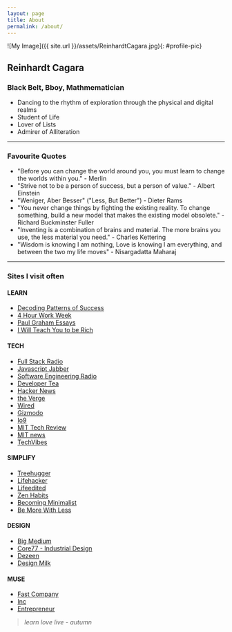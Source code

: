 ```yaml
---
layout: page
title: About
permalink: /about/
---
```



![My Image]({{ site.url }}/assets/ReinhardtCagara.jpg){: #profile-pic}

## Reinhardt Cagara

### Black Belt, Bboy, Mathmematician
- Dancing to the rhythm of exploration through the physical and digital realms
- Student of Life
- Lover of Lists
- Admirer of Alliteration


<!-- You can find the source code for Jekyll at
{% include icon-github.html username="jekyll" %} /
[jekyll](https://github.com/jekyll/jekyll)
 -->

---------

### Favourite Quotes

- "Before you can change the world around you, you must learn to change the worlds within you." - Merlin
- "Strive not to be a person of success, but a person of value." - Albert Einstein
- "Weniger, Aber Besser" ("Less, But Better") - Dieter Rams
- "You never change things by fighting the existing reality. To change something, build a new model that makes the existing model obsolete." - Richard Buckminster Fuller
- "Inventing is a combination of brains and material. The more brains you use, the less material you need." - Charles Kettering
- "Wisdom is knowing I am nothing, Love is knowing I am everything, and between the two my life moves" - Nisargadatta Maharaj 

---------

### Sites I visit often

#### LEARN
- <a href="http://calnewport.com/blog/"> Decoding Patterns of Success </a>
- <a href="http://fourhourworkweek.com/blog/"> 4 Hour Work Week </a>
- <a href="http://www.paulgraham.com/articles.html"> Paul Graham Essays </a>
- <a href="http://www.iwillteachyoutoberich.com/blog/"> I Will Teach You to be Rich </a>

#### TECH
- <a href="http://www.fullstackradio.com/">Full Stack Radio</a>
- <a href="https://devchat.tv/js-jabber">Javascript Jabber</a>
- <a href="http://www.se-radio.net/">Software Engineering Radio</a>
- <a href="https://developertea.com/">Developer Tea</a>
- <a href="https://news.ycombinator.com/"> Hacker News </a>
- <a href="http://www.theverge.com/"> the Verge </a>
- <a href="http://www.wired.com/"> Wired </a>
- <a href="http://www.gizmodo.com/"> Gizmodo </a>
- <a href="http://www.io9.com/"> Io9 </a>
- <a href="http://www.technologyreview.com/"> MIT Tech Review </a>
- <a href="http://news.mit.edu/"> MIT news </a>
- <a href="http://www.techvibes.com/global"> TechVibes </a>

#### SIMPLIFY
- <a href="http://www.treehugger.com/"> Treehugger </a>
- <a href="http://www.lifehacker.com/"> Lifehacker </a>
- <a href="http://www.lifeedited.com/"> Lifeedited </a>
- <a href="http://www.zenhabits.net/"> Zen Habits </a>
- <a href="http://www.becomingminimalist.com/"> Becoming Minimalist </a>
- <a href="http://www.bemorewithless.com/"> Be More With Less </a>

#### DESIGN
- <a href="https://www.bigmedium.com/"> Big Medium </a>
- <a href="http://www.core77.com/"> Core77 - Industrial Design </a>
- <a href="http://www.dezeen.com/"> Dezeen </a>
- <a href="http://www.design-milk.com/"> Design Milk </a>

#### MUSE
- <a href="http://www.fastcompany.com/">Fast Company</a>
- <a href="http://www.inc.com/">Inc</a>
- <a href= "http://www.entrepreneur.com/">Entrepreneur</a>

> _learn love live - autumn_
